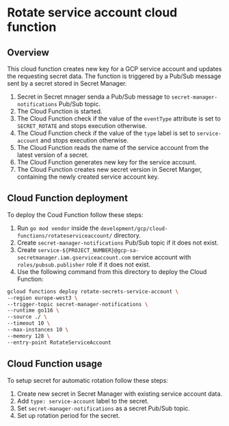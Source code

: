 # Rotate service account cloud function


## Overview

This cloud function creates new key for a GCP service account and updates the requesting secret data. The function is triggered by a  Pub/Sub message sent by a secret stored in Secret Manager.

1. Secret in Secret mnager senda a Pub/Sub message to `secret-manager-notifications` Pub/Sub topic.
2. The Cloud Function is started.
3. The Cloud Function check if the value of the `eventType` attribute is set to `SECRET_ROTATE` and stops execution otherwise.
4. The Cloud Function check if the value of the `type` label is set to `service-account` and stops execution otherwise.
5. The Cloud Function reads the name of the service account from the latest version of a secret.
6. The Cloud Function generates new key for the service account.
7. The Cloud Function creates new secret version in Secret Manger, containing the newly created service account key.

## Cloud Function deployment

To deploy the Coud Function follow these steps:

1. Run `go mod vendor` inside the `development/gcp/cloud-functions/rotateserviceaccount/` directory.
2. Create `secret-manager-notifications` Pub/Sub topic if it does not exist.
3. Create `service-${PROJECT_NUMBER}@gcp-sa-secretmanager.iam.gserviceaccount.com` service account with `roles/pubsub.publisher` role if it does not exist.
4. Use the following command from this directory to deploy the Cloud Function:
```bash
gcloud functions deploy rotate-secrets-service-account \
--region europe-west3 \
--trigger-topic secret-manager-notifications \
--runtime go116 \
--source ./ \
--timeout 10 \
--max-instances 10 \
--memory 128 \
--entry-point RotateServiceAccount
```

## Cloud Function usage

To setup secret for automatic rotation follow these steps:
1. Create new secret in Secret Manager with existing service account data.
2. Add `type: service-account` label to the secret.
3. Set `secret-manager-notifications` as a secret Pub/Sub topic.
4. Set up rotation period for the secret.

